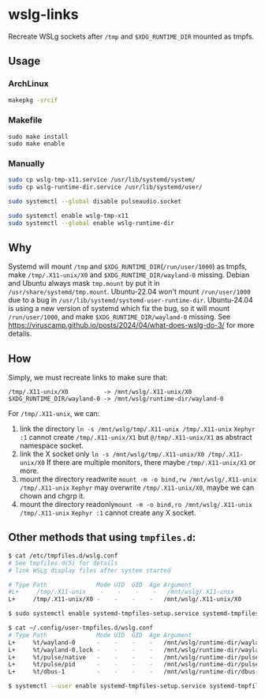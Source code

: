 # wslg-links
Recreate WSLg sockets after `/tmp` and `$XDG_RUNTIME_DIR` mounted as tmpfs.

## Usage

### ArchLinux
```sh
makepkg -srcif
```

### Makefile
```
sudo make install
sudo make enable
```

### Manually
```sh
sudo cp wslg-tmp-x11.service /usr/lib/systemd/system/
sudo cp wslg-runtime-dir.service /usr/lib/systemd/user/

sudo systemctl --global disable pulseaudio.socket

sudo systemctl enable wslg-tmp-x11
sudo systemctl --global enable wslg-runtime-dir
```

## Why
Systemd will mount `/tmp` and `$XDG_RUNTIME_DIR`(`/run/user/1000`) as tmpfs, make `/tmp/.X11-unix/X0` and `$XDG_RUNTIME_DIR/wayland-0` missing.
Debian and Ubuntu always mask `tmp.mount` by put it in `/usr/share/systemd/tmp.mount`.
Ubuntu-22.04 won't mount `/run/user/1000` due to a bug in `/usr/lib/systemd/systemd-user-runtime-dir`.
Ubuntu-24.04 is using a new version of systemd which fix the bug, so it will mount `/run/user/1000`, and make `$XDG_RUNTIME_DIR/wayland-0` missing.
See https://viruscamp.github.io/posts/2024/04/what-does-wslg-do-3/ for more details.

## How
Simply, we must recreate links to make sure that:

```
/tmp/.X11-unix/X0          -> /mnt/wslg/.X11-unix/X0
$XDG_RUNTIME_DIR/wayland-0 -> /mnt/wslg/runtime-dir/wayland-0
```

For `/tmp/.X11-unix`, we can:
1. link the directory `ln -s /mnt/wslg/tmp/.X11-unix /tmp/.X11-unix`
    `Xephyr :1` cannot create `/tmp/.X11-unix/X1` but `@/tmp/.X11-unix/X1` as abstract namespace socket.
2. link the X socket only `ln -s /mnt/wslg/tmp/.X11-unix/X0 /tmp/.X11-unix/X0`
    If there are multiple monitors, there maybe `/tmp/.X11-unix/X1` or more.
3. mount the directory readwrite `mount -m -o bind,rw /mnt/wslg/.X11-unix /tmp/.X11-unix`
    `Xephyr` may overwrite `/tmp/.X11-unix/X0`, maybe we can chown and chgrp it.
4. mount the directory readonly`mount -m -o bind,ro /mnt/wslg/.X11-unix /tmp/.X11-unix`
    `Xephyr :1` cannot create any X socket.

## Other methods that using `tmpfiles.d`:

```sh
$ cat /etc/tmpfiles.d/wslg.conf
# See tmpfiles.d(5) for details
# link WSLg display files after system started

# Type Path              Mode UID  GID  Age Argument
#L+     /tmp/.X11-unix    -    -    -    -   /mnt/wslg/.X11-unix
L+     /tmp/.X11-unix/X0 -    -    -    -   /mnt/wslg/.X11-unix/X0

$ sudo systemctl enable systemd-tmpfiles-setup.service systemd-tmpfiles-clean.timer
```

```sh
$ cat ~/.config/user-tmpfiles.d/wslg.conf
# Type Path              Mode UID  GID  Age Argument
L+     %t/wayland-0      -    -    -    -   /mnt/wslg/runtime-dir/wayland-0
L+     %t/wayland-0.lock -    -    -    -   /mnt/wslg/runtime-dir/wayland-0.lock
L+     %t/pulse/native   -    -    -    -   /mnt/wslg/runtime-dir/pulse/native
L+     %t/pulse/pid      -    -    -    -   /mnt/wslg/runtime-dir/pulse/pid
L+     %t/dbus-1         -    -    -    -   /mnt/wslg/runtime-dir/dbus-1

$ systemctl --user enable systemd-tmpfiles-setup.service systemd-tmpfiles-clean.timer
```
